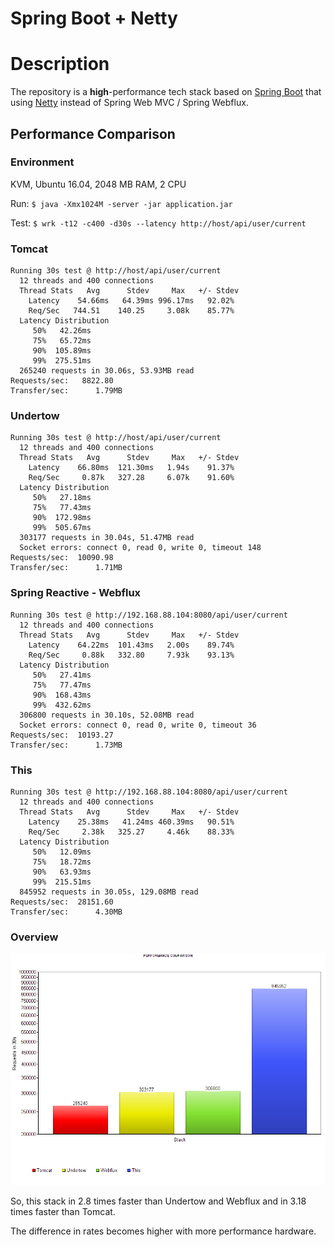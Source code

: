 # Spring Boot + Netty

# Description

The repository is a **high**-performance tech stack based on [Spring Boot](https://projects.spring.io/spring-boot/) 
that using [Netty](https://netty.io/) instead of Spring Web MVC / Spring Webflux.


## Performance Comparison

### Environment

KVM, Ubuntu 16.04, 2048 MB RAM, 2 CPU

Run: `$ java -Xmx1024M -server -jar application.jar`

Test: `$ wrk -t12 -c400 -d30s --latency http://host/api/user/current`

### Tomcat

```
Running 30s test @ http://host/api/user/current
  12 threads and 400 connections
  Thread Stats   Avg      Stdev     Max   +/- Stdev
    Latency    54.66ms   64.39ms 996.17ms   92.02%
    Req/Sec   744.51    140.25     3.08k    85.77%
  Latency Distribution
     50%   42.26ms
     75%   65.72ms
     90%  105.89ms
     99%  275.51ms
  265240 requests in 30.06s, 53.93MB read
Requests/sec:   8822.80
Transfer/sec:      1.79MB
```


### Undertow

```
Running 30s test @ http://host/api/user/current
  12 threads and 400 connections
  Thread Stats   Avg      Stdev     Max   +/- Stdev
    Latency    66.80ms  121.30ms   1.94s    91.37%
    Req/Sec     0.87k   327.28     6.07k    91.60%
  Latency Distribution
     50%   27.18ms
     75%   77.43ms
     90%  172.98ms
     99%  505.67ms
  303177 requests in 30.04s, 51.47MB read
  Socket errors: connect 0, read 0, write 0, timeout 148
Requests/sec:  10090.98
Transfer/sec:      1.71MB
```

### Spring Reactive - Webflux

```
Running 30s test @ http://192.168.88.104:8080/api/user/current
  12 threads and 400 connections
  Thread Stats   Avg      Stdev     Max   +/- Stdev
    Latency    64.22ms  101.43ms   2.00s    89.74%
    Req/Sec     0.88k   332.80     7.93k    93.13%
  Latency Distribution
     50%   27.41ms
     75%   77.47ms
     90%  168.43ms
     99%  432.62ms
  306800 requests in 30.10s, 52.08MB read
  Socket errors: connect 0, read 0, write 0, timeout 36
Requests/sec:  10193.27
Transfer/sec:      1.73MB
```


### This

```
Running 30s test @ http://192.168.88.104:8080/api/user/current
  12 threads and 400 connections
  Thread Stats   Avg      Stdev     Max   +/- Stdev
    Latency    25.38ms   41.24ms 460.39ms   90.51%
    Req/Sec     2.38k   325.27     4.46k    88.33%
  Latency Distribution
     50%   12.09ms
     75%   18.72ms
     90%   63.93ms
     99%  215.51ms
  845952 requests in 30.05s, 129.08MB read
Requests/sec:  28151.60
Transfer/sec:      4.30MB
```

### Overview

![Diagram](docs/performance-diagram.png)

So, this stack in 2.8 times faster than Undertow and Webflux and in 3.18 times faster than Tomcat.

The difference in rates becomes higher with more performance hardware.